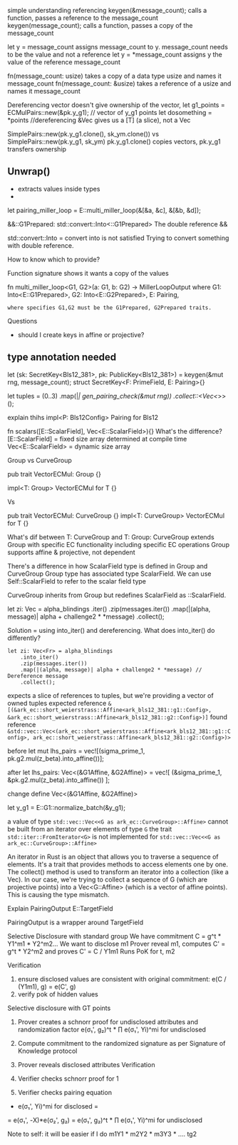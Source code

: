 simple understanding referencing
keygen(&message_count); calls a function, passes a reference to the message_count
keygen(message_count); calls a function, passes a copy of the message_count

let y = message_count assigns message_count to y. message_count needs to be the value and not a reference
let y = \*message_count assigns y the value of the reference message_count

fn(message_count: usize) takes a copy of a data type usize and names it message_count
fn(message_count: &usize) takes a reference of a usize and names it message_count

Dereferencing vector doesn't give ownership of the vector,
let g1_points = ECMulPairs::new(&pk.y_g1); // vector of y_g1 points
let dosomething = \*points //dereferencing &Vec<T> gives us a [T] (a slice), not a Vec<T>

SimplePairs::new(pk.y_g1.clone(), sk_ym.clone()) vs SimplePairs::new(pk.y_g1, sk_ym)
pk.y_g1.clone() copies vectors, pk.y_g1 transfers ownership

## Unwrap()

- extracts values inside types
-

let pairing_miller_loop = E::multi_miller_loop(&[&a, &c], &[&b, &d]);

&&<E as ark_ec::pairing::Pairing>::G1Prepared: std::convert::Into<<E as ark_ec::pairing::Pairing>::G1Prepared>
The double reference &&

std::convert::Into = convert into is not satisfied
Trying to convert something with double reference.

How to know which to provide?

Function signature shows it wants a copy of the values

fn multi_miller_loop<G1, G2>(a: G1, b: G2) -> MillerLoopOutput<E>
where
G1: Into<E::G1Prepared>,
G2: Into<E::G2Prepared>,
E: Pairing,

    where specifies G1,G2 must be the G1Prepared, G2Prepared traits.

Questions

- should I create keys in affine or projective?

## type annotation needed

let (sk: SecretKey<Bls12_381>, pk: PublicKey<Bls12_381>) = keygen(&mut rng, message_count);
struct SecretKey<F: PrimeField, E: Pairing>{}

let tuples = (0..3)
.map(|_| gen_pairing_check(&mut rng))
.collect::<Vec<_>>();

explain thihs
impl<P: Bls12Config> Pairing for Bls12<P>

fn scalars([E::ScalarField], Vec<E::ScalarField>){}
What's the difference?
[E::ScalarField] = fixed size array determined at compile time
Vec<E::ScalarField> = dynamic size array

Group vs CurveGroup

pub trait VectorECMul: Group {}

impl<T: Group> VectorECMul for T {}

Vs

pub trait VectorECMul: CurveGroup {}
impl<T: CurveGroup> VectorECMul for T {}

What's dif between T: CurveGroup and T: Group:
CurveGroup extends Group with specific EC functionality including specific EC operations
Group supports affine & projective, not dependent

There's a difference in how ScalarField type is defined in Group and CurveGroup
Group type has associated type ScalarField. We can use Self::ScalarField to refer to the scalar field type

CurveGroup inherits from Group but redefines ScalarField as <Self as Group>::ScalarField.

let zi: Vec<Fr> = alpha_blindings
.iter()
.zip(messages.iter())
.map(|(alpha, message)| alpha + challenge2 \* \*message)
.collect();

Solution = using into_iter() and dereferencing.
What does into_iter() do differently?

    let zi: Vec<Fr> = alpha_blindings
        .into_iter()
        .zip(messages.iter())
        .map(|(alpha, message)| alpha + challenge2 * *message) // Dereference message
        .collect();

expects a slice of references to tuples, but we're providing a vector of owned tuples
expected reference `&[(&ark_ec::short_weierstrass::Affine<ark_bls12_381::g1::Config>, &ark_ec::short_weierstrass::Affine<ark_bls12_381::g2::Config>)]`
found reference `&std::vec::Vec<(ark_ec::short_weierstrass::Affine<ark_bls12_381::g1::Config>, ark_ec::short_weierstrass::Affine<ark_bls12_381::g2::Config>)>`

before
let mut lhs_pairs = vec![(sigma_prime_1, pk.g2.mul(z_beta).into_affine())];

after
let lhs_pairs: Vec<(&G1Affine, &G2Affine)> = vec![
    (&sigma_prime_1, &pk.g2.mul(z_beta).into_affine())
];

change
define Vec<(&G1Affine, &G2Affine)>

let y_g1 = E::G1::normalize_batch(&y_g1);




a value of type `std::vec::Vec<<G as ark_ec::CurveGroup>::Affine>` cannot be built from an iterator over elements of type `G`
the trait `std::iter::FromIterator<G>` is not implemented for `std::vec::Vec<<G as ark_ec::CurveGroup>::Affine>`

An iterator in Rust is an object that allows you to traverse a sequence of elements. It's a trait that provides methods to access elements one by one.
The collect() method is used to transform an iterator into a collection (like a Vec).
In our case, we're trying to collect a sequence of G (which are projective points) into a Vec<G::Affine> (which is a vector of affine points). This is causing the type mismatch.


Explain
PairingOutput<E>
E::TargetField 

PairingOutput is a wrapper around TargetField




Selective Disclosure with standard group
We have commitment C = g^t * Y1^m1 * Y2^m2...
We want to disclose m1
Prover reveal m1, computes C' = g^t * Y2^m2 and proves C' = C / Y1m1
Runs PoK for t, m2

Verification
1. ensure disclosed values are consistent with original commitment: e(C / (Y1m1), g) = e(C', g)
2. verify pok of hidden values


Selective disclosure with GT points
1. Prover creates a schnorr proof for undisclosed attributes and randomization factor 
e(σ₁', g₂)^t * ∏ e(σ₁', Yi)^mi for undisclosed

2. Compute commitment to the randomized signature as per Signature of Knowledge protocol
3. Prover reveals disclosed attributes
Verification
4. Verifier checks schnorr proof for 1
5. Verifier checks pairing equation
 *  e(σ₁', Yi)^mi for disclosed = 

= 
e(σ₁', -X)*e(σ₂', g₂) = e(σ₁', g₂)^t * ∏ e(σ₁', Yi)^mi for undisclosed


Note to self: it will be easier if I do m1Y1 * m2Y2 * m3Y3 * .... tg2